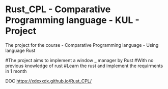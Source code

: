 # Rust_CPL - Comparative Programming language - KUL - Project
The project for the course - Comparative Programming language - Using language Rust


#The project aims to implement a window _ manager by Rust
#With no previous knowledge of rust
#Learn the rust and implement the requirments in 1 month

DOC https://xdxxxdx.github.io/Rust_CPL/
